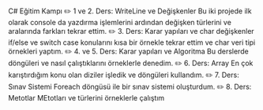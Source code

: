 C# Eğitim Kampı
✏️ 1 ve 2. Ders: WriteLine ve Değişkenler 
Bu iki projede ilk olarak console da yazdırma işlemlerini ardından değişken türlerini ve aralarında farkları tekrar ettim. 
✏️ 3. Ders: Karar yapıları ve char değişkenler 
if/else ve switch case konularını kısa bir örnekle tekrar ettim ve char veri tipi örnekleri yaptım.
✏️ 4. ve 5. Ders: Karar yapıları ve Algoritma 
Bu derslerde döngüleri ve nasıl çalıştıklarını örneklerle denedim.
✏️ 6. Ders: Array
En çok karıştırdığım konu olan diziler işledik ve döngüleri kullandım. 
✏️ 7. Ders: Sınav Sistemi
Foreach döngüsü ile bir sınav sistemi oluşturdum. 
✏️ 8. Ders: Metotlar
MEtotları ve türlerini örneklerle çalıştım
